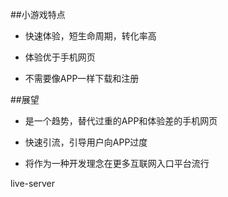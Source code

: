 ##小游戏特点

- 快速体验，短生命周期，转化率高

- 体验优于手机网页

- 不需要像APP一样下载和注册





##展望

- 是一个趋势，替代过重的APP和体验差的手机网页

- 快速引流，引导用户向APP过度

- 将作为一种开发理念在更多互联网入口平台流行



live-server







